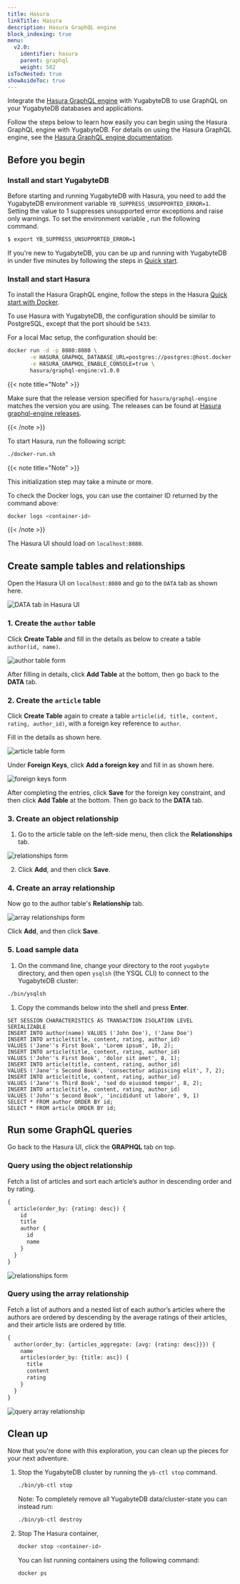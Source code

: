 ```yaml
---
title: Hasura
linkTitle: Hasura
description: Hasura GraphQL engine
block_indexing: true
menu:
  v2.0:
    identifier: hasura
    parent: graphql
    weight: 582
isTocNested: true
showAsideToc: true
---
```


Integrate the [Hasura GraphQL engine](https://hasura.io) with YugabyteDB to use GraphQL on your YugabyteDB databases and applications.

Follow the steps below to learn how easily you can begin using the Hasura GraphQL engine with YugabyteDB. For details on using the Hasura GraphQL engine, see the [Hasura GraphQL engine documentation](https://docs.hasura.io).

## Before you begin

### Install and start YugabyteDB

Before starting and running YugabyteDB with Hasura, you need to add the YugabyteDB environment variable `YB_SUPPRESS_UNSUPPORTED_ERROR=1`. Setting the value to 1 suppresses unsupported error exceptions and raise only warnings. To set the environment variable , run the following command.

```sh
$ export YB_SUPPRESS_UNSUPPORTED_ERROR=1
```

If you're new to YugabyteDB, you can be up and running with YugabyteDB in under five minutes by following the steps in [Quick start](https://docs.yugabyte.com/latest/quick-start/).

### Install and start Hasura

To install the Hasura GraphQL engine, follow the steps in the Hasura [Quick start with Docker](https://docs.hasura.io/1.0/graphql/manual/getting-started/docker-simple.html).

To use Hasura with YugabyteDB, the configuration should be similar to PostgreSQL, except that the port should be `5433`.

For a local Mac setup, the configuration should be:

```sh
docker run -d -p 8080:8080 \
       -e HASURA_GRAPHQL_DATABASE_URL=postgres://postgres:@host.docker.internal:5433/postgres \
       -e HASURA_GRAPHQL_ENABLE_CONSOLE=true \
       hasura/graphql-engine:v1.0.0
```

{{< note title="Note" >}}

Make sure that the release version specified for `hasura/graphql-engine` matches the version you are using. The releases can be found at [Hasura graphql-engine releases](https://github.com/hasura/graphql-engine/releases).

{{< /note >}}

To start Hasura, run the following script:

```sh
./docker-run.sh
```

{{< note title="Note" >}}

This initialization step may take a minute or more.

To check the Docker logs, you can use the container ID returned by the command above:

```sh
docker logs <container-id>
```

{{< /note >}}

The Hasura UI should load on `localhost:8080`.

## Create sample tables and relationships

 Open the Hasura UI on `localhost:8080` and go to the `DATA` tab as shown here.

![DATA tab in Hasura UI](/images/develop/graphql/hasura/data-tab.png)

### 1. Create the `author` table

Click **Create Table** and fill in the details as below to create a table `author(id, name)`.

![author table form](/images/develop/graphql/hasura/author-table.png)

After filling in details, click **Add Table** at the bottom, then go back to the **DATA** tab.

### 2. Create the `article` table

Click **Create Table** again to create a table `article(id, title, content, rating, author_id)`, with a foreign key reference to `author`.

Fill in the details as shown here.

![article table form](/images/develop/graphql/hasura/article-table.png)

Under **Foreign Keys**, click **Add a foreign key** and fill in as shown here.

![foreign keys form](/images/develop/graphql/hasura/foreign-keys.png)

After completing the entries, click **Save** for the foreign key constraint, and then click **Add Table** at the bottom. Then go back to the **DATA** tab.

### 3. Create an object relationship

1. Go to the article table on the left-side menu, then click the **Relationships** tab.

![relationships form](/images/develop/graphql/hasura/relationships.png)

2. Click **Add**, and then click **Save**.

### 4. Create an array relationship

Now go to the author table's **Relationship** tab.

![array relationships form](/images/develop/graphql/hasura/relationship-array.png)

Click **Add**, and then click **Save**.

### 5. Load sample data

1. On the command line, change your directory to the root `yugabyte` directory, and then open `ysqlsh` (the YSQL CLI) to connect to the YugabyteDB cluster:

```sh
./bin/ysqlsh
```

1. Copy the commands below into the shell and press **Enter**.

```postgresql
SET SESSION CHARACTERISTICS AS TRANSACTION ISOLATION LEVEL SERIALIZABLE
INSERT INTO author(name) VALUES ('John Doe'), ('Jane Doe')
INSERT INTO article(title, content, rating, author_id) 
VALUES ('Jane''s First Book', 'Lorem ipsum', 10, 2);
INSERT INTO article(title, content, rating, author_id) 
VALUES ('John''s First Book', 'dolor sit amet', 8, 1);
INSERT INTO article(title, content, rating, author_id) 
VALUES ('Jane''s Second Book', 'consectetur adipiscing elit', 7, 2);
INSERT INTO article(title, content, rating, author_id) 
VALUES ('Jane''s Third Book', 'sed do eiusmod tempor', 8, 2);
INSERT INTO article(title, content, rating, author_id) 
VALUES ('John''s Second Book', 'incididunt ut labore', 9, 1)
SELECT * FROM author ORDER BY id;
SELECT * FROM article ORDER BY id;
```

## Run some GraphQL queries

Go back to the Hasura UI, click the **GRAPHQL** tab on top.

### Query using the object relationship

Fetch a list of articles and sort each article’s author in descending order and by rating.

```graphql
{
  article(order_by: {rating: desc}) {
    id
    title
    author {
      id
      name
    }
  }
}
```

![relationships form](/images/develop/graphql/hasura/query-relationship-object.png)

### Query using the array relationship

Fetch a list of authors and a nested list of each author’s articles where the authors are ordered by descending by the average ratings of their articles, and their article lists are ordered by title.

 ```graphql
 {
   author(order_by: {articles_aggregate: {avg: {rating: desc}}}) {
     name
     articles(order_by: {title: asc}) {
       title
       content
       rating
     }
   }
 }
 ```

![query array relationship](/images/develop/graphql/hasura/query-relationship-array.png)

## Clean up

Now that you're done with this exploration, you can clean up the pieces for your next adventure.

1. Stop the YugabyteDB cluster by running the `yb-ctl stop` command.

    ```sh
    ./bin/yb-ctl stop
    ```

    Note: To completely remove all YugabyteDB data/cluster-state you can instead run:

    ```sh
    ./bin/yb-ctl destroy
    ```

2. Stop The Hasura container,

    ```sh
    docker stop <container-id>
    ```

    You can list running containers using the following command:

    ```sh
    docker ps
    ```
